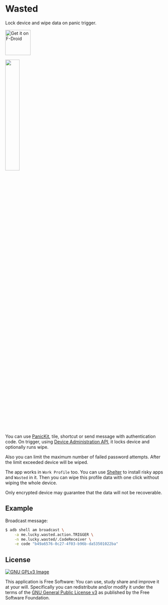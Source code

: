 # Wasted

Lock device and wipe data on panic trigger.

[<img 
     src="https://fdroid.gitlab.io/artwork/badge/get-it-on.png"
     alt="Get it on F-Droid"
     height="80">](https://f-droid.org/packages/me.lucky.wasted/)

<img 
     src="https://user-images.githubusercontent.com/53379023/148635108-ebd6c331-b7e5-4fe6-a60b-fc224398c920.png" 
     width="30%" 
     height="30%">

You can use [PanicKit](https://guardianproject.info/code/panickit/), tile, shortcut or send message 
with authentication code. On trigger, using 
[Device Administration API](https://developer.android.com/guide/topics/admin/device-admin), it 
locks device and optionally runs wipe.

Also you can limit the maximum number of failed password attempts. After the limit exceeded device 
will be wiped.

The app works in `Work Profile` too. You can use [Shelter](https://github.com/PeterCxy/Shelter) to 
install risky apps and `Wasted` in it. Then you can wipe this profile data with one click without 
wiping the whole device.

Only encrypted device may guarantee that the data will not be recoverable.

## Example

Broadcast message:
```sh
$ adb shell am broadcast \
    -a me.lucky.wasted.action.TRIGGER \
    -n me.lucky.wasted/.CodeReceiver \
    -e code "b49a6576-0c27-4f03-b96b-da53501022ba"
```

## License
[![GNU GPLv3 Image](https://www.gnu.org/graphics/gplv3-127x51.png)](https://www.gnu.org/licenses/gpl-3.0.en.html)  

This application is Free Software: You can use, study share and improve it at your will. 
Specifically you can redistribute and/or modify it under the terms of the
[GNU General Public License v3](https://www.gnu.org/licenses/gpl.html) as published by the Free 
Software Foundation.
